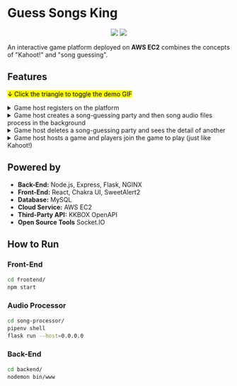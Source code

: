 # Guess Songs King

<p align=center>
    <a target="_blank" href="https://opensource.org/licenses/MIT" title="License: MIT"><img src="https://img.shields.io/badge/License-MIT-blue.svg"></a>
    <a target="_blank" href="http://makeapullrequest.com" title="PRs Welcome"><img src="https://img.shields.io/badge/PRs-welcome-brightgreen.svg"></a>
</p>

An interactive game platform deployed on **AWS EC2** combines the concepts of "Kahoot!" and "song guessing".

## Features
<mark>↓  Click the triangle to toggle the demo GIF</mark>
<details>
<summary>Game host registers on the platform</summary>
<br>
<img src="demo/1.gif" width="800">
</details>

<details>
<summary>Game host creates a song-guessing party and then song audio files process in the background</summary>
<br>
<img src="demo/2.gif" width="800">
</details>

<details>
<summary>Game host deletes a song-guessing party and sees the detail of another</summary>
<br>
<img src="demo/3.gif" width="800">
</details>

<details>
<summary>Game host hosts a game and players join the game to play (just like Kahoot!)</summary>
<br>
<img src="demo/4.gif" width="800">
</details>

## Powered by

- **Back-End:** Node.js, Express, Flask, NGINX
- **Front-End:** React, Chakra UI, SweetAlert2
- **Database:** MySQL
- **Cloud Service:** AWS EC2
- **Third-Party API:** KKBOX OpenAPI
- **Open Source Tools** Socket.IO

## How to Run

### Front-End
```bash
cd frontend/
npm start
```

### Audio Processor
```bash
cd song-processor/
pipenv shell
flask run --host=0.0.0.0
```

### Back-End
```bash
cd backend/
nodemon bin/www
```